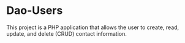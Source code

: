 # Dao-Users
This project is a PHP application that allows the user to create, read, update, and delete (CRUD) contact information.
